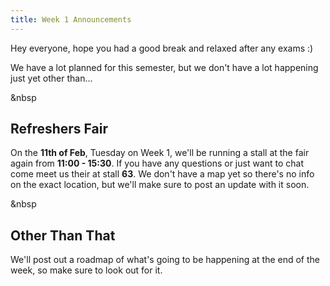```yaml
---
title: Week 1 Announcements 
---
```


Hey everyone, hope you had a good break and relaxed after any exams :)

We have a lot planned for this semester, but we don't have a lot happening just yet other than...

&nbsp

## Refreshers Fair

On the **11th of Feb**, Tuesday on Week 1, we'll be running a stall at the fair again from **11:00 - 15:30**. If you have any questions or just want to chat come meet us their at stall **63**. We don't have a map yet so there's no info on the exact location, but we'll make sure to post an update with it soon. 

&nbsp

## Other Than That

We'll post out a roadmap of what's going to be happening at the end of the week, so make sure to look out for it.